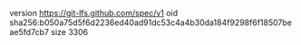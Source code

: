 version https://git-lfs.github.com/spec/v1
oid sha256:b050a75d5f6d2236ed40ad91dc53c4a4b30da184f9298f6f18507beae5fd7cb7
size 3306
